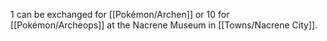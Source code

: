 1 can be exchanged for [[Pokémon/Archen]] or 10 for [[Pokémon/Archeops]] at the Nacrene Museum in [[Towns/Nacrene City]].